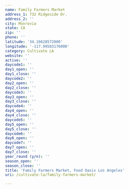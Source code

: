 ```yaml
---
name: Family Farmers Market
address_1: 732 Ridgeside Dr.
address_2: ''
city: Monrovia
state: CA
zip: ''
phone: ''
latitude: '34.16628572000'
longitude: '-117.99583176000'
category: Cultivate LA
website: ''
active: ''
daycode1: ''
day1_open: ''
day1_close: ''
daycode2: ''
day2_open: ''
day2_close: ''
daycode3: ''
day3_open: ''
day3_close: ''
daycode4: ''
day4_open: ''
day4_close: ''
daycode5: ''
day5_open: ''
day5_close: ''
daycode6: ''
day6_open: ''
daycode7: ''
day7_open: ''
day7_close: ''
year_round (y/n): ''
season_open: ''
season_close: ''
title: 'Family Farmers Market, Food Oasis Los Angeles'
uri: /cultivate-la/family-farmers-market/

---
```

